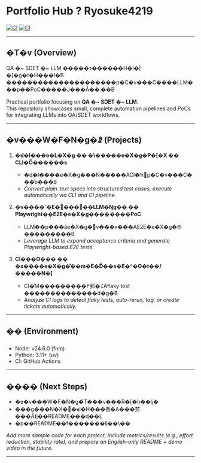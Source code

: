 # Portfolio Hub ? Ryosuke4219
[![CI](https://github.com/Ryosuke4219/portfolio/actions/workflows/ci.yml/badge.svg?branch=main)](https://github.com/Ryosuke4219/portfolio/actions/workflows/ci.yml)
[![CI](https://github.com/Ryosuke4219/portfolio/actions/workflows/ci.yml/badge.svg)](https://github.com/Ryosuke4219/portfolio/actions/workflows/ci.yml)

---

## �T�v (Overview)
QA �~ SDET �~ LLM �����ɂ������H�I�|�[�g�t�H���I�B  
���������������������p�C�v���C����LLM���p��PoC�����J���Ă��܂��B  

Practical portfolio focusing on **QA �~ SDET �~ LLM**.  
This repository showcases small, complete automation pipelines and PoCs for integrating LLMs into QA/SDET workflows.  

---

## �v���W�F�N�g�ꗗ (Projects)
1. **�d�l���e�L�X�g �� �\�����e�X�g�P�[�X �� CLI�Ŏ������s**  
   - �d�l����e�X�g���N�����ACI�ŉ񂷃p�C�v���C���̍ŏ���B  
   - _Convert plain-text specs into structured test cases, execute automatically via CLI and CI pipeline._

2. **�v����`�E�󂯓�����LLM�Ŋg�� �� Playwright��E2E�e�X�g��������PoC**  
   - LLM��p���ăe�X�g�݌v���x���AE2E�e�X�g�쐬���������B  
   - _Leverage LLM to expand acceptance criteria and generate Playwright-based E2E tests._

3. **CI���O��� �� �s����e�X�g�̌��m�E�Ď��s�E�^�O�t��/�����N�[**  
   - CI�̐M���������߂邽�߁Aflaky test ��������������d�g�݁B  
   - _Analyze CI logs to detect flaky tests, auto-rerun, tag, or create tickets automatically._

---

## �� (Environment)
- Node: v24.6.0 (fnm)  
- Python: 3.11+ (uv)  
- CI: GitHub Actions  

---

## ���� (Next Steps)
- �e�v���W�F�N�g�̃T���v���R�[�h��ǉ�  
- ���g���N�X�␬�ʁi�H���팸�A���艻���Ȃǁj��README���ɖ��L  
- �p��README��f�������ǉ��\��  

_Add more sample code for each project, include metrics/results (e.g., effort reduction, stability rate), and prepare an English-only README + demo video in the future._  

---

